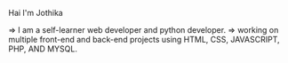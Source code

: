 Hai I'm Jothika

=> I am a self-learner web developer and python developer.
=> working on multiple front-end and back-end projects using HTML, CSS, JAVASCRIPT, PHP, AND MYSQL.
